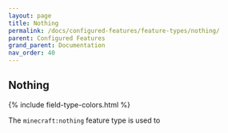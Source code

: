 ```yaml
---
layout: page
title: Nothing
permalink: /docs/configured-features/feature-types/nothing/
parent: Configured Features
grand_parent: Documentation
nav_order: 40
---
```


## Nothing

<head>
    {% include field-type-colors.html %}
</head>

The `minecraft:nothing` feature type is used to
    